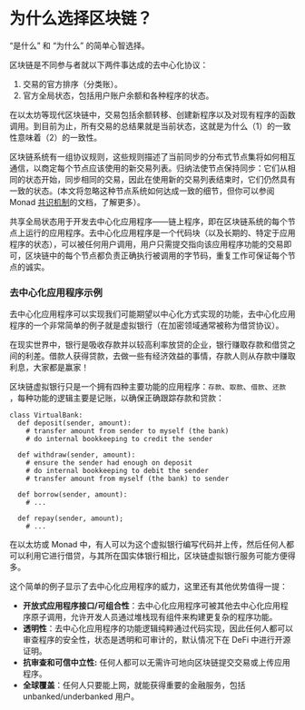 # 为什么选择区块链？

“是什么” 和 “为什么” 的简单心智选择。

区块链是不同参与者就以下两件事达成的去中心化协议：

1. 交易的官方排序（分类账）。
2. 官方全局状态，包括用户账户余额和各种程序的状态。

在以太坊等现代区块链中，交易包括余额转移、创建新程序以及对现有程序的函数调用。到目前为止，所有交易的总结果就是当前状态，这就是为什么（1）的一致性意味着（2）的一致性。

区块链系统有一组协议规则，这些规则描述了当前同步的分布式节点集将如何相互通信，以商定每个节点应该使用的新交易列表。归纳法使节点保持同步：它们从相同的状态开始，同步相同的交易，因此在使用新的交易列表结束时，它们仍然具有一致的状态。(本文将忽略这种节点系统如何达成一致的细节，但你可以参阅 Monad [共识机制](consensus/)的文档，了解更多）。

共享全局状态用于开发去中心化应用程序——链上程序，即在区块链系统的每个节点上运行的应用程序。去中心化应用程序是一个代码块（以及长期的、特定于应用程序的状态），可以被任何用户调用，用户只需提交指向该应用程序功能的交易即可，区块链中的每个节点都负责正确执行被调用的字节码，重复工作可保证每个节点的诚实。

### 去中心化应用程序示例

去中心化应用程序可以实现我们可能期望以中心化方式实现的功能，去中心化应用程序的一个非常简单的例子就是虚拟银行（在加密领域通常被称为借贷协议）。

在现实世界中，银行是吸收存款并以较高利率放贷的企业，银行赚取存款和借贷之间的利差。借款人获得贷款，去做一些有经济效益的事情，存款人则从存款中赚取利息，大家都是赢家！

区块链虚拟银行只是一个拥有四种主要功能的应用程序：`存款`、`取款`、`借款`、`还款` ，每种功能的逻辑主要是记账，以确保正确跟踪存款和贷款：

```
class VirtualBank:
  def deposit(sender, amount):
    # transfer amount from sender to myself (the bank)
    # do internal bookkeeping to credit the sender

  def withdraw(sender, amount):
    # ensure the sender had enough on deposit
    # do internal bookkeeping to debit the sender
    # transfer amount from myself (the bank) to sender

  def borrow(sender, amount):
    # ...

  def repay(sender, amount);
    # ...
```

在以太坊或 Monad 中，有人可以为这个虚拟银行编写代码并上传，然后任何人都可以利用它进行借贷，与其所在国实体银行相比，区块链虚拟银行服务可能方便得多。

这个简单的例子显示了去中心化应用程序的威力，这里还有其他优势值得一提：

* **开放式应用程序接口/可组合性**：去中心化应用程序可被其他去中心化应用程序原子调用，允许开发人员通过堆栈现有组件来构建更复杂的程序功能。
* **透明性**：去中心化应用程序的功能逻辑纯粹通过代码实现，因此任何人都可以审查程序的安全性，状态是透明和可审计的，默认情况下在 DeFi 中进行开源证明。
* **抗审查和可信中立性:** 任何人都可以无需许可地向区块链提交交易或上传应用程序。
* **全球覆盖**：任何人只要能上网，就能获得重要的金融服务，包括 unbanked/underbanked 用户。
